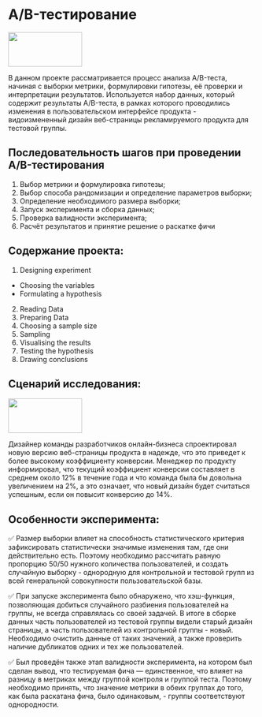 # A/B-тестирование
<img src="https://www.360logica.com/blog/wp-content/uploads/2019/03/AB-Testing.jpg" width="150" height="70">       

 В данном проекте рассматривается процесс анализа A/B-теста, начиная с выборки метрики, формулировки гипотезы, её проверки и интерпретации результатов. Используется набор данных, который содержит результаты A/B-теста, в рамках которого проводились изменения в пользовательском интерфейсе продукта - видоизмененный дизайн веб-страницы рекламируемого продукта для тестовой группы. 

## Последовательность шагов при проведении A/B-тестирования
1) Выбор метрики и формулировка гипотезы;   
2) Выбор способа рандомизации и определение параметров выборки;    
3) Определение необходимого размера выборки;    
4) Запуск эксперимента и сборка данных;    
5) Проверка валидности эксперимента;    
6) Расчёт результатов и принятие решение о раскатке фичи  

 ## Содержание проекта:

1. Designing experiment 
-  Choosing the variables
-  Formulating a hypothesis

2. Reading Data     
3. Preparing Data     
4. Choosing a sample size      
5. Sampling    
6. Visualising the results     
7. Testing the hypothesis      
8. Drawing conclusions          

## Cценарий исследования:
<img src="https://projectriskcoach.com/wp-content/uploads/2022/04/Monitor-Risks-1.jpg" width="150" height="70"> 

Дизайнер команды разработчиков онлайн-бизнеса спроектировал новую версию веб-страницы продукта в надежде, что это приведет к более высокому коэффициенту конверсии. Менеджер по продукту информировал, что текущий коэффициент конверсии составляет в среднем около 12% в течение года и что команда была бы довольна увеличением на 2%, а это означает, что новый дизайн будет считаться успешным, если он повысит конверсию до 14%.

## Особенности эксперимента:
:white_check_mark:  Размер выборки влияет на способность статистического критерия зафиксировать статистически значимые изменения там, где они действительно есть. Поэтому необходимо рассчитать равную пропорцию 50/50 нужного количества пользователей, и создать случайную выборку - однородную для контрольной и тестовой групп из всей генеральной совокупности пользовательской базы. 

:white_check_mark:   При запуске эксперимента было обнаружено, что хэш-функция, позволяющая добиться случайного разбиения пользователей на группы, не всегда справлялась со своей задачей. В итоге в сборке данных часть пользователей из тестовой группы видели старый дизайн страницы, а часть пользователей из контрольной группы - новый. Необходимо очистить данные от таких значений, а также проверить наличие дубликатов одних и тех же пользователей.

:white_check_mark:  Был проведён также этап валидности эксперимента, на котором был сделан вывод, что тестируемая фича — единственное, что влияет на разницу в метриках между группой контроля и группой теста. Поэтому необходимо принять, что значение метрики в обеих группах до  того, как была раскатана фича, было одинаковым, - группы соответствуют однородности.

